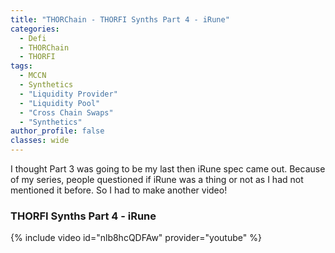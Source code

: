 ```yaml
---
title: "THORChain - THORFI Synths Part 4 - iRune"
categories:
  - Defi
  - THORChain
  - THORFI
tags:
  - MCCN  
  - Synthetics
  - "Liquidity Provider"
  - "Liquidity Pool"
  - "Cross Chain Swaps"
  - "Synthetics"
author_profile: false
classes: wide
---
```


I thought Part 3 was going to be my last then iRune spec came out. Because of my series, people questioned if iRune was a thing or not as I had not mentioned it before. So I had to make another video!


### THORFI Synths Part 4 - iRune
{% include video id="nlb8hcQDFAw" provider="youtube" %}